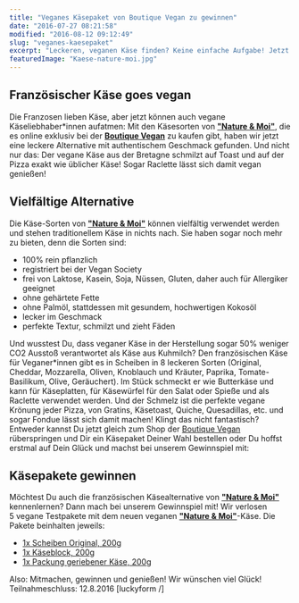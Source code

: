 ```yaml
---
title: "Veganes Käsepaket von Boutique Vegan zu gewinnen"
date: "2016-07-27 08:21:58"
modified: "2016-08-12 09:12:49"
slug: "veganes-kaesepaket"
excerpt: "Leckeren, veganen Käse finden? Keine einfache Aufgabe! Jetzt gibt es bei uns exquisite Testpakete von der französischen Käsealternative \"Nature & Moi\" zu gewinnen! "
featuredImage: "Kaese-nature-moi.jpg"
---
```


## Französischer Käse goes vegan

Die Franzosen lieben Käse, aber jetzt können auch vegane Käseliebhaber\*innen aufatmen: Mit den Käsesorten von **["Nature & Moi"](https://www.boutique-vegan.com/Nach-Hersteller/Nature-Moi/)**, die es online exklusiv bei der **[Boutique Vegan](https://www.boutique-vegan.com)** zu kaufen gibt, haben wir jetzt eine leckere Alternative mit authentischem Geschmack gefunden. Und nicht nur das: Der vegane Käse aus der Bretagne schmilzt auf Toast und auf der Pizza exakt wie üblicher Käse! Sogar Raclette lässt sich damit vegan genießen!

## Vielfältige Alternative

Die Käse-Sorten von **["Nature & Moi"](https://www.boutique-vegan.com/Nach-Hersteller/Nature-Moi/)** können vielfältig verwendet werden und stehen traditionellem Käse in nichts nach. Sie haben sogar noch mehr zu bieten, denn die Sorten sind:

*   100% rein pflanzlich
*   registriert bei der Vegan Society
*   frei von Laktose, Kasein, Soja, Nüssen, Gluten, daher auch für Allergiker geeignet
*   ohne gehärtete Fette
*   ohne Palmöl, stattdessen mit gesundem, hochwertigen Kokosöl
*   lecker im Geschmack
*   perfekte Textur, schmilzt und zieht Fäden

Und wusstest Du, dass veganer Käse in der Herstellung sogar 50% weniger CO2 Ausstoß verantwortet als Käse aus Kuhmilch? Den französischen Käse für Veganer\*innen gibt es in Scheiben in 8 leckeren Sorten (Original, Cheddar, Mozzarella, Oliven, Knoblauch und Kräuter, Paprika, Tomate-Basilikum, Olive, Geräuchert). Im Stück schmeckt er wie Butterkäse und kann für Käseplatten, für Käsewürfel für den Salat oder Spieße und als Raclette verwendet werden. Und der Schmelz ist die perfekte vegane Krönung jeder Pizza, von Gratins, Käsetoast, Quiche, Quesadillas, etc. und sogar Fondue lässt sich damit machen! Klingt das nicht fantastisch? Entweder kannst Du jetzt gleich zum Shop der [Boutique Vegan](https://www.boutique-vegan.com/Nature-Moi/?lang=0) rüberspringen und Dir ein Käsepaket Deiner Wahl bestellen oder Du hoffst erstmal auf Dein Glück und machst bei unserem Gewinnspiel mit:

## Käsepakete gewinnen

Möchtest Du auch die französischen Käsealternative von [**"Nature & Moi"**](https://www.boutique-vegan.com/Nach-Hersteller/Nature-Moi/) kennenlernen? Dann mach bei unserem Gewinnspiel mit! Wir verlosen 5 vegane Testpakete mit dem neuen veganen [**"Nature & Moi"**](https://www.boutique-vegan.com/Nach-Hersteller/Nature-Moi/)\-Käse. Die Pakete beinhalten jeweils:

*   [1x Scheiben Original, 200g](https://www.boutique-vegan.com/Nach-Hersteller/Nature-Moi/Kaesealternative-Scheiben-Original.html)
*   [1x Käseblock, 200g](https://www.boutique-vegan.com/Nach-Hersteller/Nature-Moi/Kaesealternative-Block-Original.html)
*   [1x Packung geriebener Käse, 200g](https://www.boutique-vegan.com/Nach-Hersteller/Nature-Moi/Kaesealternative-Classic-Gerieben-200g.html)

Also: Mitmachen, gewinnen und genießen! Wir wünschen viel Glück! Teilnahmeschluss: 12.8.2016 \[luckyform /\]